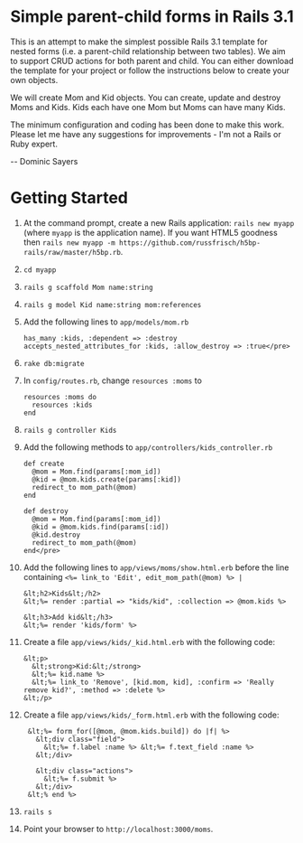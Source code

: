 Simple parent-child forms in Rails 3.1
=======================================

This is an attempt to make the simplest possible Rails 3.1 template for nested
forms (i.e. a parent-child relationship between two tables). We aim to
support CRUD actions for both parent and child. You can either download the
template for your project or follow the instructions below to create your own
objects.

We will create Mom and Kid objects. You can create, update and destroy Moms and
Kids. Kids each have one Mom but Moms can have many Kids.

The minimum configuration and coding has been done to make this work. Please let
me have any suggestions for improvements - I'm not a Rails or Ruby expert.

-- Dominic Sayers

Getting Started
================

1.  At the command prompt, create a new Rails application:
    `rails new myapp` (where `myapp` is the application name). If you want HTML5
    goodness then `rails new myapp -m https://github.com/russfrisch/h5bp-rails/raw/master/h5bp.rb`.

1.  `cd myapp`

1.  `rails g scaffold Mom name:string`

1.  `rails g model Kid name:string mom:references`

1.  Add the following lines to `app/models/mom.rb`

        has_many :kids, :dependent => :destroy
        accepts_nested_attributes_for :kids, :allow_destroy => :true</pre>

1.  `rake db:migrate`

1.  In `config/routes.rb`, change `resources :moms` to

        resources :moms do
          resources :kids
        end
  
1.  `rails g controller Kids`

1.  Add the following methods to `app/controllers/kids_controller.rb`

        def create
          @mom = Mom.find(params[:mom_id])
          @kid = @mom.kids.create(params[:kid])
          redirect_to mom_path(@mom)
        end

        def destroy
          @mom = Mom.find(params[:mom_id])
          @kid = @mom.kids.find(params[:id])
          @kid.destroy
          redirect_to mom_path(@mom)
        end</pre>

1.  Add the following lines to `app/views/moms/show.html.erb` before the line
    containing `<%= link_to 'Edit', edit_mom_path(@mom) %> |`

        &lt;h2>Kids&lt;/h2>
        &lt;%= render :partial => "kids/kid", :collection => @mom.kids %>

        &lt;h3>Add kid&lt;/h3>
        &lt;%= render 'kids/form' %>

1.  Create a file `app/views/kids/_kid.html.erb` with the following code:

        &lt;p>
          &lt;strong>Kid:&lt;/strong>
          &lt;%= kid.name %>
          &lt;%= link_to 'Remove', [kid.mom, kid], :confirm => 'Really remove kid?', :method => :delete %>
        &lt;/p>

1. Create a file `app/views/kids/_form.html.erb` with the following code:

        &lt;%= form_for([@mom, @mom.kids.build]) do |f| %>
          &lt;div class="field">
            &lt;%= f.label :name %> &lt;%= f.text_field :name %>
          &lt;/div>

          &lt;div class="actions">
            &lt;%= f.submit %>
          &lt;/div>
        &lt;% end %>

1. `rails s`

1. Point your browser to `http://localhost:3000/moms`.
